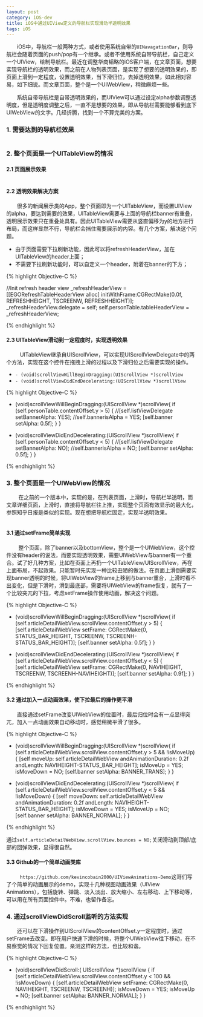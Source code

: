 ```yaml
---
layout: post
category: iOS-dev
title: iOS中通过UIView定义的导航栏实现滑动半透明效果
tags: iOS
---
```


&emsp;&emsp;iOS中，导航栏一般两种方式，或者使用系统自带的`UINavagationBar`，则导航栏会随着页面的push/pop有一个继承。或者不使用系统自带导航栏，自己定义一个UIView，绘制导航栏。最近在调整华商韬略的iOS客户端，在文章页面，想要实现导航栏的透明效果，而之前在人物列表页面，是实现了想要的透明效果的，即页面上滑到一定程度，设置透明效果，当下滑归位，去掉透明效果，如此相对容易，如下细说。而文章页面，整个是一个UIWebView，稍微麻烦一些。

<!--more-->

&emsp;&emsp;系统自带导航栏是自带透明效果的，而UIView可以通过设定alpha参数调整透明度，但是透明度调整之后，一直不是想要的效果，即从导航栏需要能够看到底下UIWebView的文字。几经折腾，找到一个不算完美的方案。 

### 1. 需要达到的导航栏效果

<figure>
	<img src="http://mhs-blog.qiniudn.com/2015_04_13_1.png" alt="">
</figure>

### 2. 整个页面是一个UITableView的情况

#### 2.1 页面展示效果

<figure>
	<img src="http://mhs-blog.qiniudn.com/2015_04_13_2.png" alt="">
</figure>   


#### 2.2 透明效果解决方案

&emsp;&emsp;很多的新闻展示类的App，整个页面即为一个UITableView，而设置UIView的alpha，要达到需要的效果，UITableView需要与上面的导航栏banner有重叠，透明展示效果只在重叠处具有。因此UITableView需要从竖直偏移为y的地方进行布局，而这样显然不行，导航栏会挡住需要展示的内容。有几个方案，解决这个问题。

* 由于页面需要下拉刷新功能，因此可以将refreshHeaderView，加在UITableView的header上面；
* 不需要下拉刷新功能时，可以自定义一个header，附着在banner的下方；

{% highlight Objective-C %}

//Init refresh header view
_refreshHeaderView = [[EGORefreshTableHeaderView alloc] initWithFrame:CGRectMake(0.0f, REFRESHHEIGHT, TSCREENW, REFRESHHEIGHT)];
_refreshHeaderView.delegate = self;
self.personTable.tableHeaderView = _refreshHeaderView;

{% endhighlight %}   


#### 2.3 UITableView滑动到一定程度时，实现透明效果

&emsp; &emsp; UITableView继承自UIScrollView，可以实现UIScrollViewDelegate中的两个方法，实现在这个控件在拖拽上滑的过程以及下滑归位之后需要实现的操作。

* `- (void)scrollViewWillBeginDragging:(UIScrollView *)scrollView`
* `- (void)scrollViewDidEndDecelerating:(UIScrollView *)scrollView` 



{% highlight Objective-C %}

- (void)scrollViewWillBeginDragging:(UIScrollView *)scrollView{
    if (self.personTable.contentOffset.y > 5) {
        //[self.listViewDelegate setBannerAlpha: YES];
        //self.bannerisAlpha = YES;
        [self.banner setAlpha: 0.5f];
    }
}

- (void)scrollViewDidEndDecelerating:(UIScrollView *)scrollView{
    if (self.personTable.contentOffset.y < 5) {
        //[self.listViewDelegate setBannerAlpha: NO];
        //self.bannerisAlpha = NO;
        [self.banner setAlpha: 0.5f];
    }
}

{% endhighlight %}


### 3. 整个页面是一个UIWebView的情况

&emsp; &emsp;在之前的一个版本中，实现的是，在列表页面，上滑时，导航栏半透明，而文章详细页面，上滑时，直接将导航栏往上推，实现整个页面有效显示的最大化，参照知乎日报是类似的实现。现在想把导航栏固定，实现半透明效果。

<figure>
	<img src="http://mhs-blog.qiniudn.com/2015_04_13_3.png" alt="">
</figure>

#### 3.1 通过setFrame简单实现

&emsp; &emsp;整个页面，除了banner以及bottomView，整个是一个UIWebView，这个控件没有header的说法，而要实现透明效果，需要UIWebView与banner有一个重合。试了好几种方案，比如在页面上再扔一个UITableView/UIScrollView，再在上面布局，不起效果。只能暂时先实现一种比较丑陋的做法。在页面上滑倒需要实现banner透明的时候，将UIWebView的frame上移到与banner重合，上滑时看不出变化，但是下滑时，滑到最底部，需要将UIWebView的frame恢复，就有了一个比较突兀的下拉，考虑setFrame操作使用动画，解决这个问题。

{% highlight Objective-C %}

- (void)scrollViewWillBeginDragging:(UIScrollView *)scrollView{
    if (self.articleDetailWebView.scrollView.contentOffset.y > 5) {
        [self.articleDetailWebView setFrame: CGRectMake(0, STATUS_BAR_HEIGHT, TSCREENW, TSCREENH-STATUS_BAR_HEIGHT)];
        [self.banner setAlpha: 0.5f];
    }
}

- (void)scrollViewDidEndDecelerating:(UIScrollView *)scrollView{
    if (self.articleDetailWebView.scrollView.contentOffset.y < 5) {
        [self.articleDetailWebView setFrame: CGRectMake(0, NAVIHEIGHT, TSCREENW, TSCREENH-NAVIHEIGHT)];
        [self.banner setAlpha: 0.9f];
    }
}

{% endhighlight %}


#### 3.2 通过加入一点动画效果，使下拉最后的操作更平滑

&emsp;&emsp;直接通过setFrame改变UIWebView的位置时，最后归位时会有一点显得突兀，加入一点动画效果自动移动时，感觉稍微平滑了很多。

{% highlight Objective-C %}

- (void)scrollViewWillBeginDragging:(UIScrollView *)scrollView{
    if (self.articleDetailWebView.scrollView.contentOffset.y > 5 && !isMoveUp) {
        [self moveUp: self.articleDetailWebView andAnimationDuration: 0.2f andLength: NAVIHEIGHT-STATUS_BAR_HEIGHT];
        isMoveUp   = YES;
        isMoveDown = NO;
        [self.banner setAlpha: BANNER_TRANS];
    }
}

- (void)scrollViewDidEndDecelerating:(UIScrollView *)scrollView{
    if (self.articleDetailWebView.scrollView.contentOffset.y < 5 && !isMoveDown) {
        [self moveDown: self.articleDetailWebView andAnimationDuration: 0.2f andLength: NAVIHEIGHT-STATUS_BAR_HEIGHT];
        isMoveDown = YES;
        isMoveUp   = NO;
        [self.banner setAlpha: BANNER_NORMAL];
    }
}

{% endhighlight %}

通过`self.articleDetailWebView.scrollView.bounces = NO;`关闭滑动到顶部/底部的回弹效果，显得很自然。

#### 3.3 Github的一个简单动画类库

&emsp; &emsp; `https://github.com/kevincobain2000/UIViewAnimations-Demo`这哥们写了个简单的动画展示的demo，实现十几种视图动画效果（UIView Animations），包括旋转、弹跳、淡入淡出、放大缩小、左右移动、上下移动等，可以用在所有页面控件中。不难，也留作备忘。 


### 4. 通过scrollViewDidScroll监听的方法实现

&emsp;&emsp;还可以在下滑操作到UIScrollView的contentOffset.y一定程度时，通过setFrame去改变。即在用户快速下滑的时候，将整个UIWebView往下移动，在不易察觉的情况下回复位置。亲测这样的方法，也比较和谐。

{% highlight Objective-C %}

- (void)scrollViewDidScroll:( UIScrollView *)scrollView
{
    if (self.articleDetailWebView.scrollView.contentOffset.y < 100 && !isMoveDown) {
        [self.articleDetailWebView setFrame: CGRectMake(0, NAVIHEIGHT, TSCREENW, TSCREENH)];
        isMoveDown = YES;
        isMoveUp   = NO;
        [self.banner setAlpha: BANNER_NORMAL];
    }
}

{% endhighlight %}